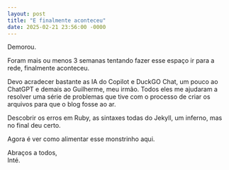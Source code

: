```yaml
---
layout: post
title: "E finalmente aconteceu"
date: 2025-02-21 23:56:00 -0000
---
```


Demorou.
  
Foram mais ou menos 3 semanas tentando fazer esse espaço ir para a rede, finalmente aconteceu.

Devo acradecer bastante as IA do Copilot e DuckGO Chat, um pouco ao ChatGPT e demais ao Guilherme, meu irmão. Todos eles me ajudaram a resolver uma série de problemas que tive com o processo de criar os arquivos para que o blog fosse ao ar.

Descobrir os erros em Ruby, as sintaxes todas do Jekyll, um inferno, mas no final deu certo.

Agora é ver como alimentar esse monstrinho aqui.

Abraços a todos,   
Inté.
